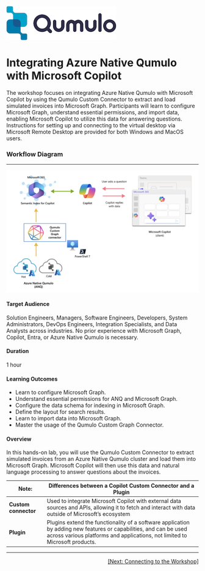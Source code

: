 <p align="left">
  <img src="https://github.com/Qumulo/QumuloCustomConnector/blob/main/workshop/images/qumulo-logo.png" alt="Qumulo Logo" />
</p>

# Integrating Azure Native Qumulo with Microsoft Copilot

The workshop focuses on integrating Azure Native Qumulo with Microsoft Copilot by using the Qumulo Custom Connector to extract and load simulated invoices into Microsoft Graph. Participants will learn to configure Microsoft Graph, understand essential permissions, and import data, enabling Microsoft Copilot to utilize this data for answering questions. Instructions for setting up and connecting to the virtual desktop via Microsoft Remote Desktop are provided for both Windows and MacOS users.

### Workflow Diagram

---

![Workshop Architectural Diagram](https://github.com/Qumulo/QumuloCustomConnector/blob/main/workshop/images/qcc-workflow-diagram.png)

#### Target Audience 

Solution Engineers, Managers, Software Engineers, Developers, System Administrators, DevOps Engineers, Integration Specialists, and Data Analysts across industries. No prior experience with Microsoft Graph, Copilot, Entra, or Azure Native Qumulo is necessary.

#### Duration

1 hour

#### Learning Outcomes

- Learn to configure Microsoft Graph.
- Understand essential permissions for ANQ and Microsoft Graph.
- Configure the data schema for indexing in Microsoft Graph.
- Define the layout for search results.
- Learn to import data into Microsoft Graph.
- Master the usage of the Qumulo Custom Graph Connector.

#### Overview 

In this hands-on lab, you will use the Qumulo Custom Connector to extract simulated invoices from an Azure Native Qumulo cluster and load them into Microsoft Graph. Microsoft Copilot will then use this data and natural language processing to answer questions about the invoices.

| Note: | Differences between a Copilot Custom Connector and a Plugin |  
| - | ------------------------------------------------------------------ |
| **Custom connector** | Used to integrate Microsoft Copilot with external data sources and APIs, allowing it to fetch and interact with data outside of Microsoft’s ecosystem |
| **Plugin** | Plugins extend the functionality of a software application by adding new features or capabilities, and can be used across various platforms and applications, not limited to Microsoft products. |

---
<div align="right">
  <a href="qcc-workshop-connecting.md">[Next: Connecting to the Workshop]</a>
</div>
